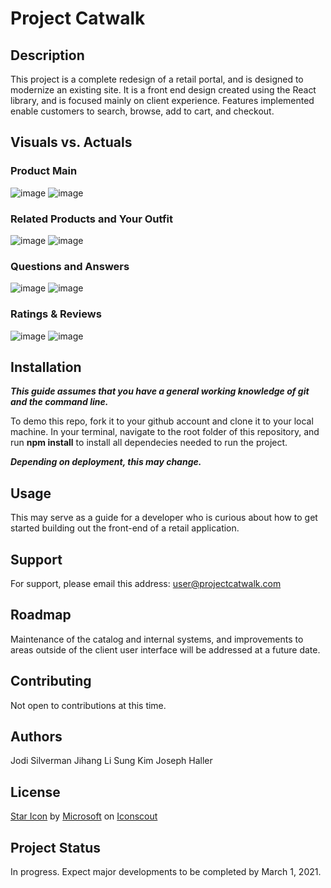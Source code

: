 # Project Catwalk

## Description

This project is a complete redesign of a retail portal, and is designed to modernize an existing site. It is a front end design created using the React library, and is focused mainly on client experience. Features implemented enable customers to search, browse, add to cart, and checkout.

## Visuals vs. Actuals

### Product Main
![image](https://user-images.githubusercontent.com/72178817/121737100-70383800-cac6-11eb-8845-efa7953cc8a5.png)
![image](https://user-images.githubusercontent.com/72178817/121737157-82b27180-cac6-11eb-9dd4-8b1ae9cfd470.png)

### Related Products and Your Outfit
![image](https://user-images.githubusercontent.com/72178817/121737341-b8eff100-cac6-11eb-8ef3-e3a68873213b.png)
![image](https://user-images.githubusercontent.com/72178817/121737456-e2a91800-cac6-11eb-9a73-c5f7c7f80ef6.png)

### Questions and Answers
![image](https://user-images.githubusercontent.com/72178817/121737529-fd7b8c80-cac6-11eb-839a-da63d2e1c02c.png)
![image](https://user-images.githubusercontent.com/72178817/121737608-184e0100-cac7-11eb-9007-4c15e0476396.png)

### Ratings & Reviews
![image](https://user-images.githubusercontent.com/72178817/121737704-33207580-cac7-11eb-9296-2aa701b8f608.png)
![image](https://user-images.githubusercontent.com/72178817/121737845-695df500-cac7-11eb-9c17-ae1fd2414eb5.png)

## Installation

***This guide assumes that you have a general working knowledge of git and the command line.***

To demo this repo, fork it to your github account and clone it to your local machine. In your terminal, navigate to the root folder of this repository, and run **npm install** to install all dependecies needed to run the project.

***Depending on deployment, this may change.***

## Usage

This may serve as a guide for a developer who is curious about how to get started building out the front-end of a retail application.

## Support

For support, please email this address: user@projectcatwalk.com

## Roadmap

Maintenance of the catalog and internal systems, and improvements to areas outside of the client user interface will be addressed at a future date.

## Contributing

Not open to contributions at this time.

## Authors
Jodi Silverman 
Jihang Li 
Sung Kim 
Joseph Haller 

## License

<a href="https://iconscout.com/icons/star" target="_blank">Star Icon</a> by <a href="https://iconscout.com/contributors/fluent">Microsoft</a> on <a href="https://iconscout.com">Iconscout</a>

## Project Status

In progress. Expect major developments to be completed by March 1, 2021.
